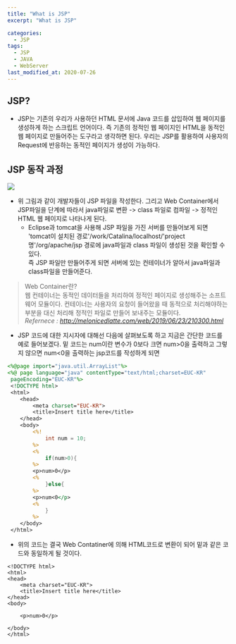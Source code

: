 ```yaml
---
title: "What is JSP"
excerpt: "What is JSP"

categories:
  - JSP
tags:
  - JSP
  - JAVA
  - WebServer
last_modified_at: 2020-07-26
---
```


## JSP?  
- JSP는 기존의 우리가 사용하던 HTML 문서에 Java 코드를 삽입하여 웹 페이지를 생성하게 하는 스크립트 언어이다. 즉 기존의 정적인 웹 페이지인 HTML을 동적인 웹 페이지로 만들어주는 도구라고 생각하면 된다.
 우리는 JSP를 활용하여 사용자의 Request에 반응하는 동적인 페이지가 생성이 가능하다.  
 
## JSP 동작 과정  
![](https://ssk807.github.io/assets/images/jsp_webcontainer.png)  
- 위 그림과 같이 개발자들이 JSP 파일을 작성한다. 그리고 Web Container에서 JSP파일을 단계에 따라서 java파일로 변환 -> class 파일로 컴파일 -> 정적인 HTML 웹 페이지로 나타나게 된다.
  - Eclipse과 tomcat을 사용해 JSP 파일을 가진 서버를 만들어보게 되면 'tomcat이 설치된 경로'/work/Catalina/localhost/'project명'/org/apache/jsp 경로에 java파일과 class 파일이 생성된 것을 확인할 수 있다.  
  즉 JSP 파일만 만들어주게 되면 서버에 있는 컨테이너가 알아서 java파일과 class파일을 만들어준다.
> Web Container란?  
> 웹 컨테이너는 동적인 데이터들을 처리하여 정적인 페이지로 생성해주는 소프트웨어 모듈이다. 컨테이너는 사용자의 요청이 들어왔을 때 동적으로 처리해야하는 부분을 대신 처리해 정적인 파일로 만들어 보내주는 모듈이다.  
> _Refernece : http://melonicedlatte.com/web/2019/06/23/210300.html_  
- JSP 코드에 대한 지시자에 대해선 다음에 살펴보도록 하고 지금은 간단한 코드를 예로 들어보겠다. 밑 코드는 num이란 변수가 0보다 크면 num>0을 출력하고 그렇지 않으면 num<0을 출력하는 jsp코드를 작성하게 되면  
 
```jsp
<%@page import="java.util.ArrayList"%>
<%@ page language="java" contentType="text/html;charset=EUC-KR"
 pageEncoding="EUC-KR"%>
 <!DOCTYPE html>
 <html>
 	<head>
 		<meta charset="EUC-KR">
 		<title>Insert title here</title>
 	</head>
 	<body>
		<%!
			int num = 10;
		%>
		<%
			if(num>0){
		%>
		<p>num>0</p>
		<%
			}else{
		%>
		<p>num<0</p>
		<%
			}
		%>
 	</body>
 </html>
```  

- 위의 코드는 결국 Web Contatiner에 의해 HTML코드로 변환이 되어 밑과 같은 코드와 동일하게 될 것이다.  

```
<!DOCTYPE html>
<html>
<head>
	<meta charset="EUC-KR">
	<title>Insert title here</title>
</head>
<body>

	<p>num>0</p>

</body>
</html>
```  

